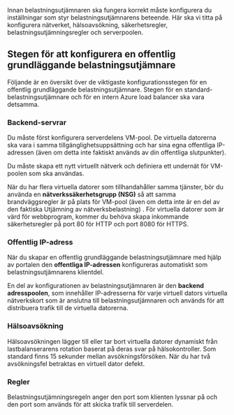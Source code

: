 Innan belastningsutjämnaren ska fungera korrekt måste konfigurera du inställningar som styr belastningsutjämnarens beteende. Här ska vi titta på konfigurera nätverket, hälsoavsökning, säkerhetsregler, belastningsutjämningsregler och serverpoolen.

## <a name="steps-for-configuring-a-basic-public-load-balancer"></a>Stegen för att konfigurera en offentlig grundläggande belastningsutjämnare

Följande är en översikt över de viktigaste konfigurationsstegen för en offentlig grundläggande belastningsutjämnare. Stegen för en standard-belastningsutjämnare och för en intern Azure load balancer ska vara detsamma.

### <a name="back-end-servers"></a>Backend-servrar

Du måste först konfigurera serverdelens VM-pool. De virtuella datorerna ska vara i samma tillgänglighetsuppsättning och har sina egna offentliga IP-adressen (även om detta inte faktiskt används av din offentliga slutpunkter).

Du måste skapa ett nytt virtuellt nätverk och definiera ett undernät för VM-poolen som ska användas.

 När du har flera virtuella datorer som tillhandahåller samma tjänster, bör du använda en **nätverkssäkerhetsgrupp (NSG)** så att samma brandväggsregler är på plats för VM-pool (även om detta inte är en del av den faktiska Utjämning av nätverksbelastning) . För virtuella datorer som är värd för webbprogram, kommer du behöva skapa inkommande säkerhetsregler på port 80 för HTTP och port 8080 för HTTPS.

### <a name="public-ip-address"></a>Offentlig IP-adress

När du skapar en offentlig grundläggande belastningsutjämnare med hjälp av portalen den **offentliga IP-adressen** konfigureras automatiskt som belastningsutjämnarens klientdel.

En del av konfigurationen av belastningsutjämnaren är den **backend adresspoolen**, som innehåller IP-adresserna för varje virtuell dators virtuella nätverkskort som är anslutna till belastningsutjämnaren och används för att distribuera trafik till de virtuella datorerna. 

### <a name="health-probe"></a>Hälsoavsökning

Hälsoavsökningen lägger till eller tar bort virtuella datorer dynamiskt från lastbalanserarens rotation baserat på deras svar på hälsokontroller.
Som standard finns 15 sekunder mellan avsökningsförsöken. När du har två avsökningsfel betraktas en virtuell dator defekt.

### <a name="rules"></a>Regler

Belastningsutjämningsregeln anger den port som klienten lyssnar på och den port som används för att skicka trafik till serverdelen.
